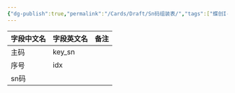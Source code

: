 ```yaml
---
{"dg-publish":true,"permalink":"/Cards/Draft/Sn码组装表/","tags":["蝶创I-MES/MES/江淮毅昌"]}
---
```



| **字段中文名** | **字段英文名** | **备注** |
| --------- | --------- | ------ |
| 主码        | key_sn    |        |
| 序号        | idx       |        |
| sn码       |           |        |
